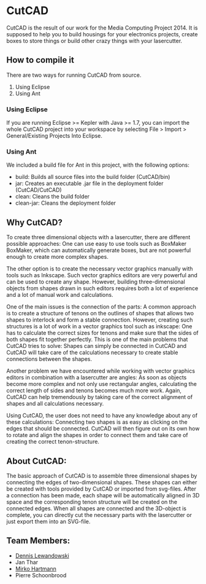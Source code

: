 CutCAD
======


CutCAD is the result of our work for the Media Computing Project 2014. It is supposed to help you to build housings for your electronics projects, create boxes to store things or build other crazy things with your lasercutter.


How to compile it
-----------------

There are two ways for running CutCAD from source.

1. Using Eclipse
2. Using Ant

### Using Eclipse

If you are running Eclipse >= Kepler with Java >= 1.7, you can import the whole CutCAD project into your workspace by selecting File > Import > General/Existing Projects Into Eclipse.

### Using Ant

We included a build file for Ant in this project, with the following options:
- build: Builds all source files into the build folder (CutCAD/bin)
- jar: Creates an executable .jar file in the deployment folder (CutCAD/CutCAD)
- clean: Cleans the build folder 
- clean-jar: Cleans the deployment folder

Why CutCAD?
-----------

To create three dimensional objects with a lasercutter, there are different possible approaches: One can use easy to use tools such as BoxMaker BoxMaker, which can automatically generate boxes, but are not powerful enough to create more complex shapes.

The other option is to create the necessary vector graphics manually with tools such as Inkscape. Such vector graphics editors are very powerful and can be used to create any shape. However, building three-dimensional objects from shapes drawn in such editors requires both a lot of experience and a lot of manual work and calculations.

One of the main issues is the connection of the parts: A common approach is to create a structure of tenons on the outlines of shapes that allows two shapes to interlock and form a stable connection. However, creating such structures is a lot of work in a vector graphics tool such as inkscape: One has to calculate the correct sizes for tenons and make sure that the sides of both shapes fit together perfectly. This is one of the main problems that CutCAD tries to solve: Shapes can simply be connected in CutCAD and CutCAD will take care of the calculations necessary to create stable connections between the shapes.

Another problem we have encountered while working with vector graphics editors in combination with a lasercutter are angles: As soon as objects become more complex and not only use rectangular angles, calculating the correct length of sides and tenons becomes much more work. Again, CutCAD can help tremendously by taking care of the correct alignment of shapes and all calculations necessary.

Using CutCAD, the user does not need to have any knowledge about any of these calculations: Connecting two shapes is as easy as clicking on the edges that should be connected. CutCAD will then figure out on its own how to rotate and align the shapes in order to connect them and take care of creating the correct tenon-structure.


About CutCAD:
-------------

The basic approach of CutCAD is to assemble three dimensional shapes by connecting the edges of two-dimensional shapes. These shapes can either be created with tools provided by CutCAD or imported from svg-files. After a connection has been made, each shape will be automatically aligned in 3D space and the corresponding tenon structure will be created on the connected edges. When all shapes are connected and the 3D-object is complete, you can directly cut the necessary parts with the lasercutter or just export them into an SVG-file.


Team Members:
-------------
* [Dennis Lewandowski](https://github.com/laewahn)
* Jan Thar
* [Mirko Hartmann](https://github.com/x2mirko)
* Pierre Schoonbrood 
